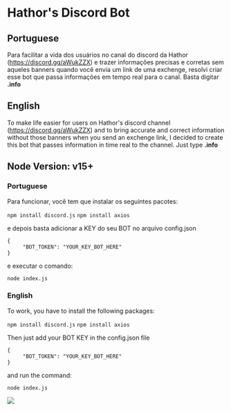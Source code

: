 # Hathor's Discord Bot

## Portuguese
Para facilitar a vida dos usuários no canal do discord da Hathor (https://discord.gg/aWukZZX) e trazer informações precisas e corretas sem aqueles banners quando você envia um link de uma exchenge, resolvi criar esse bot que passa informações em tempo real para o canal. Basta digitar **.info**

## English
To make life easier for users on Hathor's discord channel (https://discord.gg/aWukZZX) and to bring accurate and correct information without those banners when you send an exchenge link, I decided to create this bot that passes information in time real to the channel. Just type **.info**

## Node Version: v15+

### Portuguese
Para funcionar, você tem que instalar os seguintes pacotes:

`npm install discord.js`
`npm install axios`

e depois basta adicionar a KEY do seu BOT no arquivo config.json

```
{
     "BOT_TOKEN": "YOUR_KEY_BOT_HERE"
}
```

e executar o comando:
    
`node index.js`

### English
To work, you have to install the following packages:

`npm install discord.js`
`npm install axios`


Then just add your BOT KEY in the config.json file

```
{
     "BOT_TOKEN": "YOUR_KEY_BOT_HERE"
}
```

and run the command:
    
`node index.js`


<img src="https://github.com/mbnunes/hathor-bot/blob/master/bot.png">